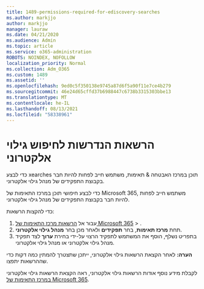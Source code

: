 ```yaml
---
title: 1489-permissions-required-for-ediscovery-searches
ms.author: markjjo
author: markjjo
manager: lauraw
ms.date: 04/21/2020
ms.audience: Admin
ms.topic: article
ms.service: o365-administration
ROBOTS: NOINDEX, NOFOLLOW
localization_priority: Normal
ms.collection: Adm_O365
ms.custom: 1489
ms.assetid: ''
ms.openlocfilehash: 9ed0c5f350138e9745a87d6f5a90f11e7ce4b279
ms.sourcegitcommit: 46e24d65cffd37b6988447c6738b3315303bbe13
ms.translationtype: MT
ms.contentlocale: he-IL
ms.lasthandoff: 08/13/2021
ms.locfileid: "58338961"
---
```

# <a name="permissions-required-for-ediscovery-searches"></a>הרשאות הנדרשות לחיפוש גילוי אלקטרוני

כדי לבצע xearches תוכן במרכז האבטחה & תאימות, משתמש חייב לפחות להיות חבר בקבוצת התפקידים של מנהל גילוי אלקטרוני.

כדי לבצע חיפושי תוכן במרכז התאימות של Microsoft 365, משתמש חייב לפחות להיות חבר בקבוצת התפקידים של מנהל גילוי אלקטרוני.  

כדי להקצות הרשאות:

1. עבור אל [הרשאות מרכז התאימות של Microsoft 365](https://compliance.microsoft.com/)  >  .
1. תחת **מרכז תאימות**, בחר **תפקידים** ולאחר מכן בחר **מנהל גילוי אלקטרוני**.
1. בתפריט נשלף, הוסף את המשתמש לתפקיד הרצוי על-ידי בחירת **ערוך** לצד תפקיד מנהל גילוי אלקטרוני או מנהל גילוי אלקטרוני.

**הערה:** לאחר הקצאת הרשאות גילוי אלקטרוני, ייתכן שתצטרך להמתין כמה דקות כדי שההרשאות יתפצו.

לקבלת מידע נוסף אודות הרשאות גילוי אלקטרוני, ראה הקצאת הרשאות גילוי אלקטרוני [במרכז התאימות של Microsoft 365](https://docs.microsoft.com/microsoft-365/compliance/assign-ediscovery-permissions).
